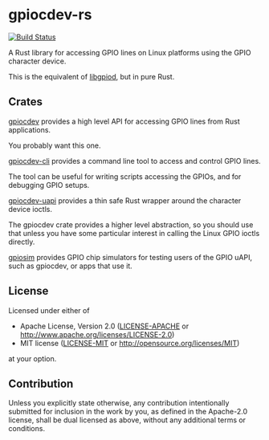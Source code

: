 <!--
SPDX-FileCopyrightText: 2022 Kent Gibson <warthog618@gmail.com>

SPDX-License-Identifier: CC0-1.0
-->
# gpiocdev-rs

[![Build Status](https://img.shields.io/github/workflow/status/warthog618/gpiocdev-rs/Build.svg?logo=github)](https://github.com/warthog618/gpiocdev-rs/actions)

A Rust library for accessing GPIO lines on Linux platforms using the GPIO character device.

This is the equivalent of [libgpiod](https://git.kernel.org/pub/scm/libs/libgpiod/libgpiod.git/), but in pure Rust.

## Crates

[gpiocdev](https://github.com/warthog618/gpiocdev-rs/tree/master/lib) provides a high level API for accessing GPIO lines from Rust applications.

You probably want this one.

[gpiocdev-cli](https://github.com/warthog618/gpiocdev-rs/tree/master/cli) provides a command line tool to access and control GPIO lines.

The tool can be useful for writing scripts accessing the GPIOs, and for debugging GPIO setups.

[gpiocdev-uapi](https://github.com/warthog618/gpiocdev-rs/tree/master/uapi) provides a thin safe Rust wrapper around the character device ioctls.

The gpiocdev crate provides a higher level abstraction, so you should use that unless you have some particular interest in calling the Linux GPIO ioctls directly.

[gpiosim](https://github.com/warthog618/gpiocdev-rs/tree/master/gpiosim) provides GPIO chip simulators for testing users of the GPIO uAPI, such as gpiocdev, or apps that use it.

## License

Licensed under either of

- Apache License, Version 2.0 ([LICENSE-APACHE](LICENSES/Apache-2.0.txt) or
  <http://www.apache.org/licenses/LICENSE-2.0>)
- MIT license ([LICENSE-MIT](LICENSES/MIT.txt) or <http://opensource.org/licenses/MIT>)

at your option.

## Contribution

Unless you explicitly state otherwise, any contribution intentionally submitted
for inclusion in the work by you, as defined in the Apache-2.0 license, shall be
dual licensed as above, without any additional terms or conditions.

